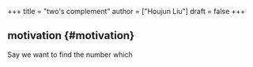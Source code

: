 +++
title = "two's complement"
author = ["Houjun Liu"]
draft = false
+++

## motivation {#motivation}

Say we want to find the number which

